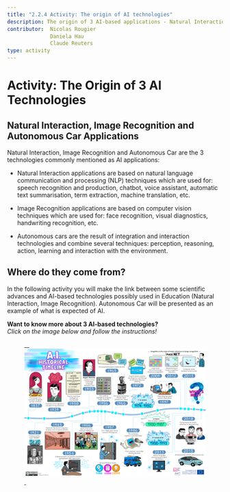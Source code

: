 ```yaml
---
title: "2.2.4 Activity: The origin of AI technologies"
description: The origin of 3 AI-based applications - Natural Interaction, Image Recognition and Autonomous Car.
contributor:  Nicolas Rougier
              Daniela Hau
              Claude Reuters
type: activity
---
```


# Activity: The Origin of 3 AI Technologies

## Natural Interaction, Image Recognition and Autonomous Car Applications

Natural Interaction, Image Recognition and Autonomous Car are the 3 technologies commonly mentioned as AI applications:

- Natural Interaction applications are based on natural language communication and processing (NLP) techniques which are used for: speech recognition and production, chatbot, voice assistant, automatic text summarisation, term extraction, machine translation, etc.

- Image Recognition applications are based on computer vision techniques which are used for: face recognition, visual diagnostics, handwriting recognition, etc.

- Autonomous cars are the result of integration and interaction technologies and combine several techniques: perception, reasoning, action, learning and interaction with the environment.

## Where do they come from?

In the following activity you will make the link between some scientific advances and AI-based technologies possibly used in Education (Natural Interaction, Image Recognition). Autonomous Car will be presented as an example of what is expected of AI.

**Want to know more about 3 AI-based technologies?**  
_Click on the image below and follow the instructions!_

<a href="2-2-4-Activity-Discover-AI-innovations-EN/2-2-4-Origin-of-AI-innovations-EN.html" target="_blank"><figure> 
  <img src="Images/AI-historical-timeline-EN.png" alt="Image of AI history" /> 
</figure></a>
